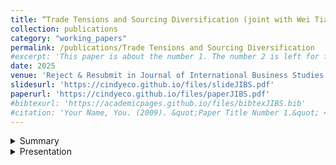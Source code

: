 ```yaml
---
title: “Trade Tensions and Sourcing Diversification (joint with Wei Tian, Jimmy Xu and Miaojie Yu)” 
collection: publications
category: "working_papers"
permalink: /publications/Trade Tensions and Sourcing Diversification
#excerpt: 'This paper is about the number 1. The number 2 is left for future work.'
date: 2025
venue: 'Reject & Resubmit in Journal of International Business Studies (JIBS, UTD-ranked)'
slidesurl: 'https://cindyeco.github.io/files/slideJIBS.pdf'
paperurl: 'https://cindyeco.github.io/files/paperJIBS.pdf'
#bibtexurl: 'https://academicpages.github.io/files/bibtexJIBS.bib'
#citation: 'Your Name, You. (2009). &quot;Paper Title Number 1.&quot; <i>Journal 1</i>. 1(1).'
---
```


<details>
<summary>Summary</summary>
<p>
The stability and resilience of global supply chains have become critical issues in international business (IB) research, particularly amid rising geoeconomic decoupling risks. This paper investigates how multinational enterprises (MNEs) adjust their sourcing strategies in response to exogenous tariff shocks, with a focus on the 2018-2019 U.S.-China trade tensions. We find that higher U.S. import tariffs lead to two types of sourcing diversification. First, firms expanded their foreign supplier networks geographically, increasing sourcing from other high-income countries. Second, firms diversified inputs by increasing suppliers from other origins and engaging smaller suppliers. These adjustments are driven by two key mechanisms—export market reallocation and product scope expansion—highlighting the interdependence between trade policy, production structure, and supply chain design. Our findings challenge the notion of uniform decoupling by showing that tariff shocks induce strategic diversification rather than complete withdrawal.
</p>
</details>

<details>
<summary>Presentation </summary>
<p>
1. 17th Australasian Trade Workshop.

2. CUHK Summer School of Asia in the Global Economy.

3. 2025 International Conference on Empirical Economics (ICEE PSU Altoona).
</p>
</details>


